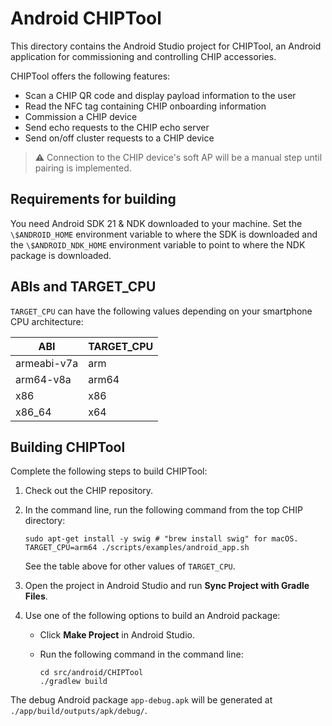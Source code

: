 # Android CHIPTool

This directory contains the Android Studio project for CHIPTool, an Android application for commissioning and controlling CHIP accessories.

CHIPTool offers the following features:
- Scan a CHIP QR code and display payload information to the user
- Read the NFC tag containing CHIP onboarding information
- Commission a CHIP device
- Send echo requests to the CHIP echo server
- Send on/off cluster requests to a CHIP device

> :warning: Connection to the CHIP device's soft AP will be a manual step until
> pairing is implemented.

## Requirements for building

You need Android SDK 21 & NDK downloaded to your machine. Set the
`\$ANDROID_HOME` environment variable to where the SDK is downloaded and the
`\$ANDROID_NDK_HOME` environment variable to point to where the NDK package is
downloaded.

## ABIs and TARGET_CPU

`TARGET_CPU` can have the following values depending on your smartphone CPU architecture:

| ABI         | TARGET_CPU |
| ----------- | ---------- |
| armeabi-v7a | arm        |
| arm64-v8a   | arm64      |
| x86         | x86        |
| x86_64      | x64        |

## Building CHIPTool

Complete the following steps to build CHIPTool:

1. Check out the CHIP repository.

2. In the command line, run the following command from the top CHIP directory:

    ```shell
    sudo apt-get install -y swig # "brew install swig" for macOS.
    TARGET_CPU=arm64 ./scripts/examples/android_app.sh
    ```

    See the table above for other values of `TARGET_CPU`.

3. Open the project in Android Studio and run **Sync Project with Gradle Files**.

4. Use one of the following options to build an Android package:

   - Click **Make Project** in Android Studio.
   - Run the following command in the command line:

     ```shell
     cd src/android/CHIPTool
     ./gradlew build
     ```

The debug Android package `app-debug.apk` will be generated at `./app/build/outputs/apk/debug/`.
